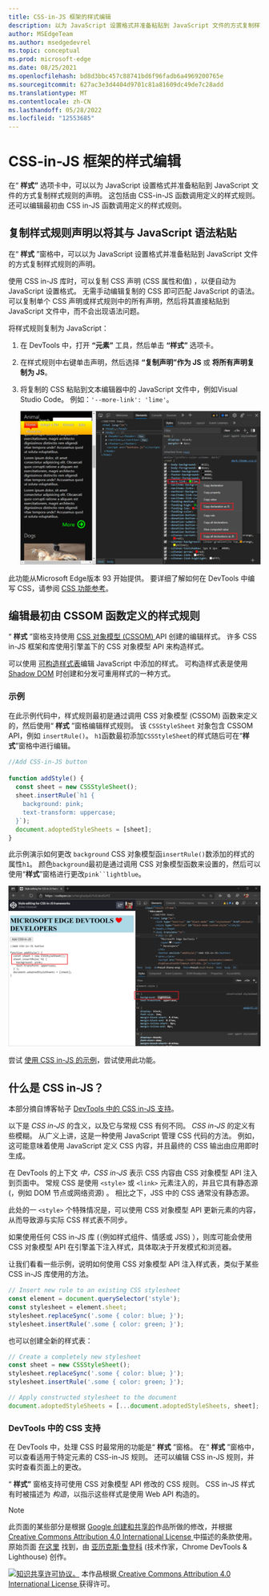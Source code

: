 ```yaml
---
title: CSS-in-JS 框架的样式编辑
description: 以为 JavaScript 设置格式并准备粘贴到 JavaScript 文件的方式复制样式规则的声明。  编辑最初由 CSSOM 函数定义的样式规则。
author: MSEdgeTeam
ms.author: msedgedevrel
ms.topic: conceptual
ms.prod: microsoft-edge
ms.date: 08/25/2021
ms.openlocfilehash: bd8d3bbc457c88741bd6f96fadb6a4969200765e
ms.sourcegitcommit: 627ac3e3d4404d9701c81a81609dc49de7c28add
ms.translationtype: MT
ms.contentlocale: zh-CN
ms.lasthandoff: 05/28/2022
ms.locfileid: "12553685"
---
```

<!-- Copyright Alex Rudenko

   Licensed under the Apache License, Version 2.0 (the "License");
   you may not use this file except in compliance with the License.
   You may obtain a copy of the License at

       https://www.apache.org/licenses/LICENSE-2.0

   Unless required by applicable law or agreed to in writing, software
   distributed under the License is distributed on an "AS IS" BASIS,
   WITHOUT WARRANTIES OR CONDITIONS OF ANY KIND, either express or implied.
   See the License for the specific language governing permissions and
   limitations under the License. -->
# <a name="style-editing-for-css-in-js-frameworks"></a>CSS-in-JS 框架的样式编辑

在“ **样式”** 选项卡中，可以以为 JavaScript 设置格式并准备粘贴到 JavaScript 文件的方式复制样式规则的声明。  这包括由 CSS-in-JS 函数调用定义的样式规则。  还可以编辑最初由 CSS in-JS 函数调用定义的样式规则。


<!-- ====================================================================== -->
## <a name="copying-style-rule-declarations-to-paste-them-with-javascript-syntax"></a>复制样式规则声明以将其与 JavaScript 语法粘贴

在“ **样式** ”窗格中，可以以为 JavaScript 设置格式并准备粘贴到 JavaScript 文件的方式复制样式规则的声明。

使用 CSS in-JS 库时，可以复制 CSS 声明 (CSS 属性和值) ，以便自动为 JavaScript 设置格式。  无需手动编辑复制的 CSS 即可匹配 JavaScript 的语法。  可以复制单个 CSS 声明或样式规则中的所有声明，然后将其直接粘贴到 JavaScript 文件中，而不会出现语法问题。

将样式规则复制为 JavaScript：

1. 在 DevTools 中，打开 **“元素”** 工具，然后单击 **“样式”** 选项卡。

1. 在样式规则中右键单击声明，然后选择 **“复制声明”作为 JS** 或 **将所有声明复制为 JS**。

1. 将复制的 CSS 粘贴到文本编辑器中的 JavaScript 文件中，例如Visual Studio Code。  例如：`'--more-link': 'lime'`。

   ![样式规则的上下文菜单，包括“将声明复制为 JS”和“将所有声明复制为 JS”命令。](images/copy-declaration-as-js.msft.png)

此功能从Microsoft Edge版本 93 开始提供。 <!-- delete statement sometime after September 2, 2021 --> 要详细了解如何在 DevTools 中编写 CSS，请参阅 [CSS 功能参考](reference.md)。


<!-- ====================================================================== -->
## <a name="editing-style-rules-that-were-initially-defined-by-a-cssom-function"></a>编辑最初由 CSSOM 函数定义的样式规则

<!-- from https://docs.microsoft.com/microsoft-edge/devtools-guide-chromium/whats-new/2020/06/devtools#style-editing-for-css-in-js-frameworks -->

“ **样式** ”窗格支持使用 [CSS 对象模型 (CSSOM) ](https://drafts.csswg.org/cssom) API 创建的编辑样式。  许多 CSS in-JS 框架和库使用引擎盖下的 CSS 对象模型 API 来构造样式。

可以使用 [可构造样式表](https://wicg.github.io/construct-stylesheets/)编辑 JavaScript 中添加的样式。  可构造样式表是使用 [Shadow DOM](https://developer.mozilla.org/docs/Web/Web_Components/Using_shadow_DOM) 时创建和分发可重用样式的一种方式。

### <a name="example"></a>示例

在此示例代码中，样式规则最初是通过调用 CSS 对象模型 (CSSOM) 函数来定义的，然后使用“ **样式** ”窗格编辑样式规则。  该 `CSSStyleSheet` 对象包含 CSSOM API，例如 `insertRule()`。  `h1`函数最初添加`CSSStyleSheet`的样式随后可在“**样式**”窗格中进行编辑。

```javascript
//Add CSS-in-JS button

function addStyle() {
  const sheet = new CSSStyleSheet();
  sheet.insertRule(`h1 {
    background: pink;
    text-transform: uppercase;
  }`);
  document.adoptedStyleSheets = [sheet];
}
```

此示例演示如何更改 `background` CSS 对象模型函`insertRule()`数添加的样式的属性`h1`。  颜色`background`最初是通过调用 CSS 对象模型函数来设置的，然后可以使用“**样式**”窗格进行更改`pink``lightblue`。

![将使用“CSSStyleSheet”添加的 h1 样式的背景属性从“粉红色”更改为“浅蓝色”。](../media/css-in-js.msft.png)

尝试 [使用 CSS in-JS 的示例](https://codepen.io/zoherghadyali/full/abdGrPZ)，尝试使用此功能。


<!-- ====================================================================== -->
## <a name="what-is-css-in-js"></a>什么是 CSS in-JS？

本部分摘自博客帖子 [DevTools 中的 CSS in-JS 支持](https://developers.google.com/web/updates/2021/02/css-in-js)。

以下是 _CSS in-JS_ 的含义，以及它与常规 CSS 有何不同。  _CSS in-JS_ 的定义有些模糊。  从广义上讲，这是一种使用 JavaScript 管理 CSS 代码的方法。  例如，这可能意味着使用 JavaScript 定义 CSS 内容，并且最终的 CSS 输出由应用即时生成。

在 DevTools 的上下文 _中，CSS in-JS_ 表示 CSS 内容由 CSS 对象模型 API 注入到页面中。  常规 CSS 是使用 `<style>` 或 `<link>` 元素注入的，并且它具有静态源 (，例如 DOM 节点或网络资源) 。  相比之下，JSS 中的 CSS 通常没有静态源。

此处的一 `<style>` 个特殊情况是，可以使用 CSS 对象模型 API 更新元素的内容，从而导致源与实际 CSS 样式表不同步。

如果使用任何 CSS in-JS 库 (（例如样式组件、情感或 JSS) ），则库可能会使用 CSS 对象模型 API 在引擎盖下注入样式，具体取决于开发模式和浏览器。

让我们看看一些示例，说明如何使用 CSS 对象模型 API 注入样式表，类似于某些 CSS in-JS 库使用的方法。

```javascript
// Insert new rule to an existing CSS stylesheet
const element = document.querySelector('style');
const stylesheet = element.sheet;
stylesheet.replaceSync('.some { color: blue; }');
stylesheet.insertRule('.some { color: green; }');
```

也可以创建全新的样式表：

```javascript
// Create a completely new stylesheet
const sheet = new CSSStyleSheet();
stylesheet.replaceSync('.some { color: blue; }');
stylesheet.insertRule('.some { color: green; }');
```

```javascript
// Apply constructed stylesheet to the document
document.adoptedStyleSheets = [...document.adoptedStyleSheets, sheet];
```

### <a name="css-support-in-devtools"></a>DevTools 中的 CSS 支持

在 DevTools 中，处理 CSS 时最常用的功能是“ **样式** ”窗格。  在“ **样式** ”窗格中，可以查看适用于特定元素的 CSS-in-JS 规则。  还可以编辑 CSS in-JS 规则，并实时查看页面上的更改。

“ **样式”** 窗格支持可使用 CSS 对象模型 API 修改的 CSS 规则。  CSS in-JS 样式有时被描述为 _构造_，以指示这些样式是使用 Web API 构造的。

<!-- video https://storage.googleapis.com/chrome-gcs-uploader.appspot.com/video/dPDCek3EhZgLQPGtEG3y0fTn4v82/Jy8q9gPbQknRturLyCsq.mp4 -->


<!-- ====================================================================== -->
> [!NOTE]
> 此页面的某些部分是根据 [Google 创建和共享的](https://developers.google.com/terms/site-policies)作品所做的修改，并根据[ Creative Commons Attribution 4.0 International License ](https://creativecommons.org/licenses/by/4.0)中描述的条款使用。
> 原始页面 [在这里](https://developer.chrome.com/blog/css-in-js/) 找到，由 [亚历克斯·鲁登科](https://developers.google.com/web/resources/contributors#alex-rudenko) (技术作家，Chrome DevTools \& Lighthouse) 创作。

[![知识共享许可协议。](https://i.creativecommons.org/l/by/4.0/88x31.png)](https://creativecommons.org/licenses/by/4.0)
本作品根据[ Creative Commons Attribution 4.0 International License ](https://creativecommons.org/licenses/by/4.0)获得许可。
